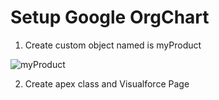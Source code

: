 # Setup Google OrgChart

1. Create custom object named is myProduct


![myProduct](https://cloud.githubusercontent.com/assets/11204504/6385776/7a13f8ac-bda1-11e4-81bd-13d8a0ccc419.png)


2. Create apex class and Visualforce Page  


